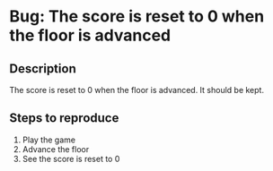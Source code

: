 # Bug: The score is reset to 0 when the floor is advanced

## Description

The score is reset to 0 when the floor is advanced. It should be kept.

## Steps to reproduce

1. Play the game
2. Advance the floor
3. See the score is reset to 0
